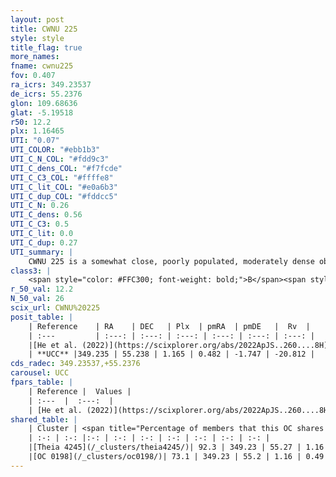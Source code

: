 ```yaml
---
layout: post
title: CWNU 225
style: style
title_flag: true
more_names: 
fname: cwnu225
fov: 0.407
ra_icrs: 349.23537
de_icrs: 55.2376
glon: 109.68636
glat: -5.19518
r50: 12.2
plx: 1.16465
UTI: "0.07"
UTI_COLOR: "#ebb1b3"
UTI_C_N_COL: "#fdd9c3"
UTI_C_dens_COL: "#f7fcde"
UTI_C_C3_COL: "#ffffe8"
UTI_C_lit_COL: "#e0a6b3"
UTI_C_dup_COL: "#fddcc5"
UTI_C_N: 0.26
UTI_C_dens: 0.56
UTI_C_C3: 0.5
UTI_C_lit: 0.0
UTI_C_dup: 0.27
UTI_summary: |
    CWNU 225 is a somewhat close, poorly populated, moderately dense object of intermediate C3 quality. It was recently reported in the literature.<br><br><span style="color: #99180f; font-weight: bold;">Warning: </span>This is possibly a duplicated object, which shares a significant percentage of members with at least one previously reported entry.
class3: |
    <span style="color: #FFC300; font-weight: bold;">B</span><span style="color: #FFC300; font-weight: bold;">B</span>
r_50_val: 12.2
N_50_val: 26
scix_url: CWNU%20225
posit_table: |
    | Reference    | RA    | DEC   | Plx  | pmRA  | pmDE   |  Rv  |
    | :---         | :---: | :---: | :---: | :---: | :---: | :---: |
    |[He et al. (2022)](https://scixplorer.org/abs/2022ApJS..260....8H) | 349.276 | 55.223 | 1.15 | 0.46 | -1.75 | -- |
    | **UCC** |349.235 | 55.238 | 1.165 | 0.482 | -1.747 | -20.812 | 
cds_radec: 349.23537,+55.2376
carousel: UCC
fpars_table: |
    | Reference |  Values |
    | :---  |  :---:  |
    | [He et al. (2022)](https://scixplorer.org/abs/2022ApJS..260....8H) | `AG=0.65, m-M=9.9, logAge=7.7, Z=0.026` |
shared_table: |
    | Cluster | <span title="Percentage of members that this OC shares with the ones listed">%</span>   | RA   | DEC   | Plx   | pmRA  | pmDE  | Rv | UTI |
    | :-: | :-: |:-: | :-: | :-: | :-: | :-: | :-: | :-: |
    |[Theia 4245](/_clusters/theia4245/)| 92.3 | 349.23 | 55.27 | 1.16 | 0.49 | -1.75 | -20.81 |0.02 |
    |[OC 0198](/_clusters/oc0198/)| 73.1 | 349.23 | 55.2 | 1.16 | 0.49 | -1.75 | -22.05 |0.33 |
---
```

